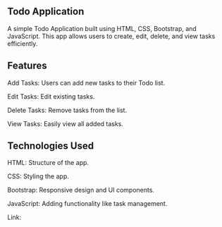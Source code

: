 ## Todo Application
A simple Todo Application built using HTML, CSS, Bootstrap, and JavaScript. This app allows users to create, edit, delete, and view tasks efficiently.

## Features
Add Tasks: Users can add new tasks to their Todo list. 

Edit Tasks: Edit existing tasks.

Delete Tasks: Remove tasks from the list.

View Tasks: Easily view all added tasks.

## Technologies Used
HTML: Structure of the app.

CSS: Styling the app.

Bootstrap: Responsive design and UI components.

JavaScript: Adding functionality like task management.

Link:
